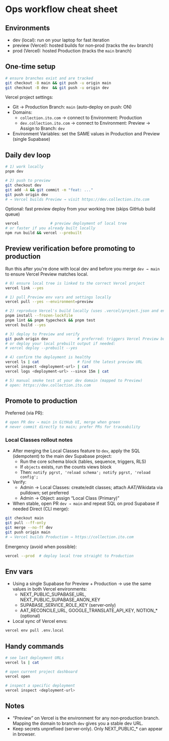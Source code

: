 # Ops workflow cheat sheet

## Environments
- dev (local): run on your laptop for fast iteration
- preview (Vercel): hosted builds for non‑prod (tracks the `dev` branch)
- prod (Vercel): hosted Production (tracks the `main` branch)

## One‑time setup
```bash
# ensure branches exist and are tracked
git checkout -B main && git push -u origin main
git checkout -B dev  && git push -u origin dev
```
Vercel project settings:
- Git → Production Branch: `main` (auto‑deploy on push: ON)
- Domains:
  - `collection.ito.com` → connect to Environment: Production
  - `dev.collection.ito.com` → connect to Environment: Preview → Assign to Branch: `dev`
- Environment Variables: set the SAME values in Production and Preview (single Supabase)

## Daily dev loop
```bash
# 1) work locally
pnpm dev

# 2) push to preview
git checkout dev
git add -A && git commit -m "feat: ..."
git push origin dev
# → Vercel builds Preview → visit https://dev.collection.ito.com
```

Optional: fast preview deploy from your working tree (skips GitHub build queue)
```bash
vercel              # preview deployment of local tree
# or faster if you already built locally
npm run build && vercel --prebuilt
```

## Preview verification before promoting to production
Run this after you're done with local dev and before you merge `dev → main` to ensure Vercel Preview matches local.

```bash
# 0) ensure local tree is linked to the correct Vercel project
vercel link --yes

# 1) pull Preview env vars and settings locally
vercel pull --yes --environment=preview

# 2) reproduce Vercel's build locally (uses .vercel/project.json and env)
pnpm install --frozen-lockfile
pnpm lint && pnpm typecheck && pnpm test
vercel build --yes

# 3) deploy to Preview and verify
git push origin dev             # preferred: triggers Vercel Preview build for the commit
# or deploy your local prebuilt output if needed:
# vercel deploy --prebuilt --yes

# 4) confirm the deployment is healthy
vercel ls | cat                 # find the latest preview URL
vercel inspect <deployment-url> | cat
vercel logs <deployment-url> --since 15m | cat

# 5) manual smoke test at your dev domain (mapped to Preview)
# open: https://dev.collection.ito.com
```

## Promote to production
Preferred (via PR):
```bash
# open PR dev → main in GitHub UI, merge when green
# never commit directly to main; prefer PRs for traceability
```

### Local Classes rollout notes
- After merging the Local Classes feature to `dev`, apply the SQL (idempotent) to the main dev Supabase project:
  - Run the core schema block (tables, sequence, triggers, RLS)
  - If `objects` exists, run the counts views block
  - Then: `notify pgrst, 'reload schema'; notify pgrst, 'reload config';`
- Verify:
  - Admin → Local Classes: create/edit classes; attach AAT/Wikidata via pulldown; set preferred
  - Admin → Object: assign “Local Class (Primary)”
- When stable, open PR `dev → main` and repeat SQL on prod Supabase if needed
Direct (CLI merge):
```bash
git checkout main
git pull --ff-only
git merge --no-ff dev
git push origin main
# → Vercel builds Production → https://collection.ito.com
```
Emergency (avoid when possible):
```bash
vercel --prod  # deploy local tree straight to Production
```

## Env vars
- Using a single Supabase for Preview + Production → use the same values in both Vercel environments:
  - NEXT_PUBLIC_SUPABASE_URL, NEXT_PUBLIC_SUPABASE_ANON_KEY
  - SUPABASE_SERVICE_ROLE_KEY (server‑only)
  - AAT_RECONCILE_URL, GOOGLE_TRANSLATE_API_KEY, NOTION_* (optional)
- Local sync of Vercel envs:
```bash
vercel env pull .env.local
```

## Handy commands
```bash
# see last deployment URLs
vercel ls | cat

# open current project dashboard
vercel open

# inspect a specific deployment
vercel inspect <deployment-url>
```

## Notes
- “Preview” on Vercel is the environment for any non‑production branch. Mapping the domain to branch `dev` gives you a stable dev URL.
- Keep secrets unprefixed (server‑only). Only NEXT_PUBLIC_* can appear in browser.
